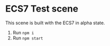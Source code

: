 # ECS7 Test scene
This scene is built with the ECS7 in alpha state.

1. Run `npm i`
2. Run `npm start`

